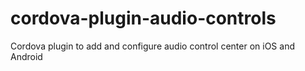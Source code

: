 # cordova-plugin-audio-controls
Cordova plugin to add and configure audio control center on iOS and Android
